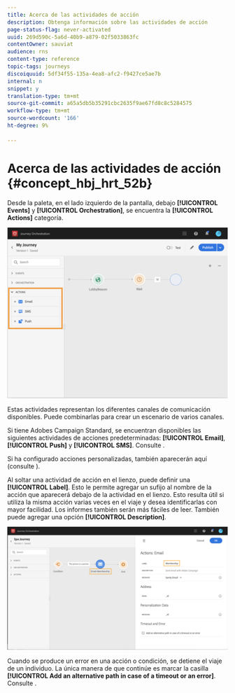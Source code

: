 ```yaml
---
title: Acerca de las actividades de acción
description: Obtenga información sobre las actividades de acción
page-status-flag: never-activated
uuid: 269d590c-5a6d-40b9-a879-02f5033863fc
contentOwner: sauviat
audience: rns
content-type: reference
topic-tags: journeys
discoiquuid: 5df34f55-135a-4ea8-afc2-f9427ce5ae7b
internal: n
snippet: y
translation-type: tm+mt
source-git-commit: a65a5db5b35291cbc2635f9ae67fd8c8c5284575
workflow-type: tm+mt
source-wordcount: '166'
ht-degree: 9%

---
```



# Acerca de las actividades de acción {#concept_hbj_hrt_52b}

Desde la paleta, en el lado izquierdo de la pantalla, debajo **[!UICONTROL Events]** y **[!UICONTROL Orchestration]**, se encuentra la **[!UICONTROL Actions]** categoría.

![](../assets/journey58.png)

Estas actividades representan los diferentes canales de comunicación disponibles. Puede combinarlas para crear un escenario de varios canales.

Si tiene Adobes Campaign Standard, se encuentran disponibles las siguientes actividades de acciones predeterminadas: **[!UICONTROL Email]**, **[!UICONTROL Push]** y **[!UICONTROL SMS]**. Consulte [](../building-journeys/using-adobe-campaign-actions.md).

Si ha configurado acciones personalizadas, también aparecerán aquí (consulte [](../building-journeys/using-custom-actions.md)).

Al soltar una actividad de acción en el lienzo, puede definir una **[!UICONTROL Label]**. Esto le permite agregar un sufijo al nombre de la acción que aparecerá debajo de la actividad en el lienzo. Esto resulta útil si utiliza la misma acción varias veces en el viaje y desea identificarlas con mayor facilidad. Los informes también serán más fáciles de leer. También puede agregar una opción **[!UICONTROL Description]**.

![](../assets/journey59bis.png)

Cuando se produce un error en una acción o condición, se detiene el viaje de un individuo. La única manera de que continúe es marcar la casilla **[!UICONTROL Add an alternative path in case of a timeout or an error]**. Consulte [](../building-journeys/using-the-journey-designer.md#paths).

